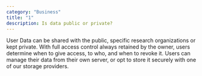 ```yaml
---
category: "Business"
title: "1"
description: Is data public or private?
---
```

User Data can be shared with the public, specific research organizations or kept private. With full access control always retained by the owner, users determine when to give access, to who, and when to revoke it. Users can manage their data from their own server, or opt to store it securely with one of our storage providers.